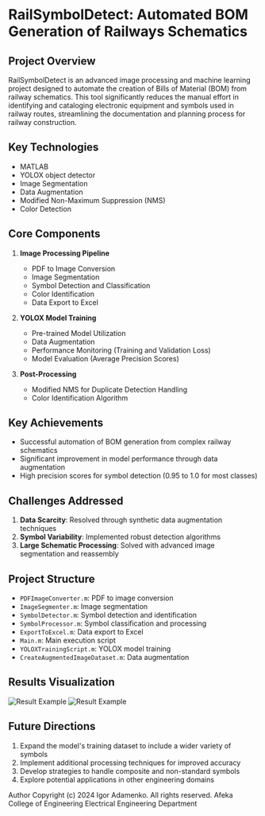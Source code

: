 # RailSymbolDetect: Automated BOM Generation of Railways Schematics

## Project Overview

RailSymbolDetect is an advanced image processing and machine learning project designed to automate the creation of Bills of Material (BOM) from railway schematics. This tool significantly reduces the manual effort in identifying and cataloging electronic equipment and symbols used in railway routes, streamlining the documentation and planning process for railway construction.

## Key Technologies

- MATLAB
- YOLOX object detector
- Image Segmentation
- Data Augmentation
- Modified Non-Maximum Suppression (NMS)
- Color Detection

## Core Components

1. **Image Processing Pipeline**
   - PDF to Image Conversion
   - Image Segmentation
   - Symbol Detection and Classification
   - Color Identification
   - Data Export to Excel

2. **YOLOX Model Training**
   - Pre-trained Model Utilization
   - Data Augmentation
   - Performance Monitoring (Training and Validation Loss)
   - Model Evaluation (Average Precision Scores)

3. **Post-Processing**
   - Modified NMS for Duplicate Detection Handling
   - Color Identification Algorithm

## Key Achievements

- Successful automation of BOM generation from complex railway schematics
- Significant improvement in model performance through data augmentation
- High precision scores for symbol detection (0.95 to 1.0 for most classes)

## Challenges Addressed

1. **Data Scarcity**: Resolved through synthetic data augmentation techniques
2. **Symbol Variability**: Implemented robust detection algorithms
3. **Large Schematic Processing**: Solved with advanced image segmentation and reassembly

## Project Structure

- `PDFImageConverter.m`: PDF to image conversion
- `ImageSegmenter.m`: Image segmentation
- `SymbolDetector.m`: Symbol detection and identification
- `SymbolProcessor.m`: Symbol classification and processing
- `ExportToExcel.m`: Data export to Excel
- `Main.m`: Main execution script
- `YOLOXTrainingScript.m`: YOLOX model training
- `CreateAugmentedImageDataset.m`: Data augmentation

## Results Visualization

![Result Example](Augmentation.png)
![Result Example](rotation_animation.gif)

## Future Directions

1. Expand the model's training dataset to include a wider variety of symbols
2. Implement additional processing techniques for improved accuracy
3. Develop strategies to handle composite and non-standard symbols
4. Explore potential applications in other engineering domains

Author
Copyright (c) 2024 Igor Adamenko. All rights reserved. Afeka College of Engineering Electrical Engineering Department
